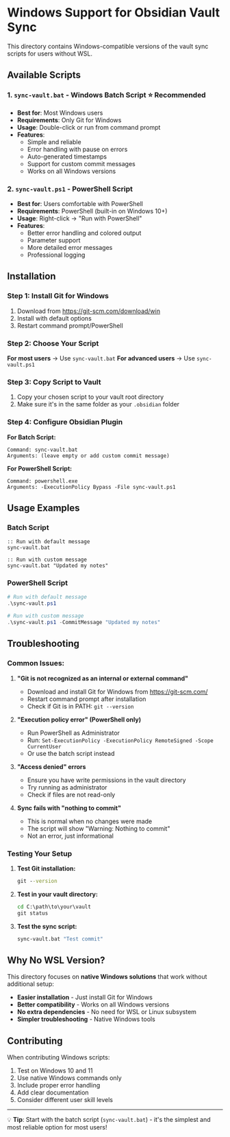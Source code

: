# Windows Support for Obsidian Vault Sync

This directory contains Windows-compatible versions of the vault sync scripts for users without WSL.

## Available Scripts

### 1. `sync-vault.bat` - Windows Batch Script ⭐ **Recommended**
- **Best for**: Most Windows users
- **Requirements**: Only Git for Windows
- **Usage**: Double-click or run from command prompt
- **Features**:
  - Simple and reliable
  - Error handling with pause on errors
  - Auto-generated timestamps
  - Support for custom commit messages
  - Works on all Windows versions

### 2. `sync-vault.ps1` - PowerShell Script
- **Best for**: Users comfortable with PowerShell
- **Requirements**: PowerShell (built-in on Windows 10+)
- **Usage**: Right-click → "Run with PowerShell"
- **Features**:
  - Better error handling and colored output
  - Parameter support
  - More detailed error messages
  - Professional logging

## Installation

### Step 1: Install Git for Windows
1. Download from https://git-scm.com/download/win
2. Install with default options
3. Restart command prompt/PowerShell

### Step 2: Choose Your Script
**For most users** → Use `sync-vault.bat`
**For advanced users** → Use `sync-vault.ps1`

### Step 3: Copy Script to Vault
1. Copy your chosen script to your vault root directory
2. Make sure it's in the same folder as your `.obsidian` folder

### Step 4: Configure Obsidian Plugin
**For Batch Script:**
```
Command: sync-vault.bat
Arguments: (leave empty or add custom commit message)
```

**For PowerShell Script:**
```
Command: powershell.exe
Arguments: -ExecutionPolicy Bypass -File sync-vault.ps1
```

## Usage Examples

### Batch Script
```batch
:: Run with default message
sync-vault.bat

:: Run with custom message
sync-vault.bat "Updated my notes"
```

### PowerShell Script
```powershell
# Run with default message
.\sync-vault.ps1

# Run with custom message
.\sync-vault.ps1 -CommitMessage "Updated my notes"
```

## Troubleshooting

### Common Issues:

1. **"Git is not recognized as an internal or external command"**
   - Download and install Git for Windows from https://git-scm.com/
   - Restart command prompt after installation
   - Check if Git is in PATH: `git --version`

2. **"Execution policy error" (PowerShell only)**
   - Run PowerShell as Administrator
   - Run: `Set-ExecutionPolicy -ExecutionPolicy RemoteSigned -Scope CurrentUser`
   - Or use the batch script instead

3. **"Access denied" errors**
   - Ensure you have write permissions in the vault directory
   - Try running as administrator
   - Check if files are not read-only

4. **Sync fails with "nothing to commit"**
   - This is normal when no changes were made
   - The script will show "Warning: Nothing to commit"
   - Not an error, just informational

### Testing Your Setup

1. **Test Git installation:**
   ```cmd
   git --version
   ```

2. **Test in your vault directory:**
   ```cmd
   cd C:\path\to\your\vault
   git status
   ```

3. **Test the sync script:**
   ```cmd
   sync-vault.bat "Test commit"
   ```

## Why No WSL Version?

This directory focuses on **native Windows solutions** that work without additional setup:
- **Easier installation** - Just install Git for Windows
- **Better compatibility** - Works on all Windows versions
- **No extra dependencies** - No need for WSL or Linux subsystem
- **Simpler troubleshooting** - Native Windows tools

## Contributing

When contributing Windows scripts:
1. Test on Windows 10 and 11
2. Use native Windows commands only
3. Include proper error handling
4. Add clear documentation
5. Consider different user skill levels

---

💡 **Tip**: Start with the batch script (`sync-vault.bat`) - it's the simplest and most reliable option for most users!